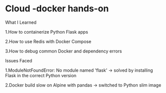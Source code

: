 # Cloud -docker hands-on
What I Learned

1.How to containerize Python Flask apps

2.How to use Redis with Docker Compose

3.How to debug common Docker and dependency errors

Issues Faced

1.ModuleNotFoundError: No module named 'flask' → solved by installing Flask in the correct Python version

2.Docker build slow on Alpine with pandas → switched to Python slim image
